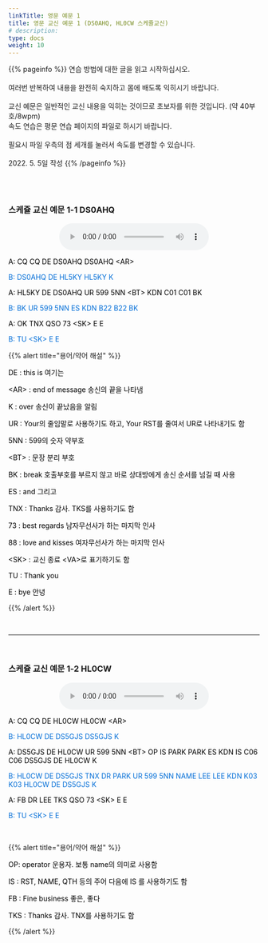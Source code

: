 ```yaml
---
linkTitle: 영문 예문 1
title: 영문 교신 예문 1 (DS0AHQ, HL0CW 스케쥴교신)
# description: 
type: docs
weight: 10
---
```


{{% pageinfo %}}
연습 방법에 대한 글을 읽고 시작하십시오.<br>
<br>
여러번 반복하여 내용을 완전히 숙지하고 몸에 배도록 익히시기 바랍니다.<br>
<br>
교신 예문은 일반적인 교신 내용을 익히는 것이므로 초보자를 위한 것입니다. (약 40부호/8wpm)<br>
속도 연습은 평문 연습 페이지의 파일로 하시기 바랍니다.<br>
<br>
필요시 파일 우측의 점 세개를 눌러서 속도를 변경할 수 있습니다.<br>
<br>
2022. 5. 5일 작성
{{% /pageinfo %}}

<br><br>

### 스케쥴 교신 예문 1-1 DS0AHQ

<center><audio src="https://blog.kakaocdn.net/dn/vX9kL/btrBsFMGkTh/VK9jGMxMUXdvemrG8cVj8k/tfile.mp3" controls="controls"></audio></center>

<p data-ke-size="size16"><span style="color: #000000;">A: CQ CQ DE DS0AHQ DS0AHQ &lt;AR&gt;</span></p>
<p data-ke-size="size16"><span style="color: #006dd7;">B: DS0AHQ DE HL5KY HL5KY K</span></p>
<p data-ke-size="size16"><span style="color: #000000;">A: HL5KY DE DS0AHQ UR 599 5NN &lt;BT&gt; KDN C01 C01 BK</span></p>
<p data-ke-size="size16"><span style="color: #006dd7;">B: BK UR 599 5NN ES KDN B22 B22 BK</span></p>
<p data-ke-size="size16"><span style="color: #000000;">A: OK TNX QSO 73 &lt;SK&gt; E E</span></p>
<p data-ke-size="size16"><span style="color: #006dd7;">B: TU &lt;SK&gt; E E</span></p>

{{% alert title="용어/약어 해설" %}}
<p data-ke-size="size16">
<p data-ke-size="size16"><span style="color: #000000;">DE : this is 여기는</span></p>
<p data-ke-size="size16"><span style="color: #000000;">&lt;AR&gt; : end of message 송신의 끝을 나타냄</span></p>
<p data-ke-size="size16"><span style="color: #000000;">K : over 송신이 끝났음을 알림</span></p>
<p data-ke-size="size16"><span style="color: #000000;">UR : Your의 줄임말로 사용하기도 하고, Your RST를 줄여서 UR로 나타내기도 함</span></p>
<p data-ke-size="size16"><span style="color: #000000;">5NN : 599의 숫자 약부호</span></p>
<p data-ke-size="size16"><span style="color: #000000;">&lt;BT&gt; : 문장 분리 부호</span></p>
<p data-ke-size="size16"><span style="color: #000000;">BK : break 호출부호를 부르지 않고 바로 상대방에게 송신 순서를 넘길 때 사용</span></p>
<p data-ke-size="size16"><span style="color: #000000;">ES : and 그리고</span></p>
<p data-ke-size="size16"><span style="color: #000000;">TNX : Thanks 감사. TKS를 사용하기도 함</span></p>
<p data-ke-size="size16"><span style="color: #000000;">73 : best regards 남자무선사가 하는 마지막 인사</span></p>
<p data-ke-size="size16"><span style="color: #000000;">88 : love and kisses 여자무선사가 하는 마지막 인사</span></p>
<p data-ke-size="size16"><span style="color: #000000;">&lt;SK&gt; : 교신 종료 &lt;VA&gt;로 표기하기도 함</span></p>
<p data-ke-size="size16"><span style="color: #000000;">TU : Thank you</span></p>
<p data-ke-size="size16"><span style="color: #000000;">E : bye 안녕</span></p>
{{% /alert %}}

<p data-ke-size="size16">&nbsp;</p>

----------------------------------------

<p data-ke-size="size16">&nbsp;</p>

### 스케쥴 교신 예문 1-2 HL0CW

<center><audio src="https://blog.kakaocdn.net/dn/wCEBJ/btrC0M38SBh/4ZqJgHYJKFPCkEKVx6OS4k/tfile.mp3" controls="controls"></audio></center>

<p data-ke-size="size16"><span style="color: #000000;">A: CQ CQ DE HL0CW HL0CW &lt;AR&gt;</span></p>
<p data-ke-size="size16"><span style="color: #006dd7;">B: HL0CW DE DS5GJS DS5GJS K</span></p>
<p data-ke-size="size16"><span style="color: #000000;">A: DS5GJS DE HL0CW UR 599 5NN &lt;BT&gt; OP IS PARK PARK ES KDN IS C06 C06 DS5GJS DE HL0CW K</span></p>
<p data-ke-size="size16"><span style="color: #006dd7;">B: HL0CW DE DS5GJS TNX DR PARK UR 599 5NN NAME LEE LEE KDN K03 K03 HL0CW DE DS5GJS K</span></p>
<p data-ke-size="size16"><span style="color: #000000;">A: FB DR LEE TKS QSO 73 &lt;SK&gt; E E</span></p>
<p data-ke-size="size16"><span style="color: #006dd7;">B: TU &lt;SK&gt; E E</span></p>
<p data-ke-size="size16">&nbsp;</p>

{{% alert title="용어/약어 해설" %}}
<p data-ke-size="size16">
<p data-ke-size="size16"><span style="color: #000000;">OP: operator 운용자. 보통 name의 의미로 사용함</span></p>
<p data-ke-size="size16"><span style="color: #000000;">IS : RST, NAME, QTH 등의 주어 다음에 IS 를 사용하기도 함</span></p>
<p data-ke-size="size16"><span style="color: #000000;">FB : Fine business 좋은, 좋다</span></p>
<p data-ke-size="size16"><span style="color: #000000;">TKS : Thanks 감사. TNX를 사용하기도 함</span></p>
{{% /alert %}}
<p data-ke-size="size16">&nbsp;</p>
